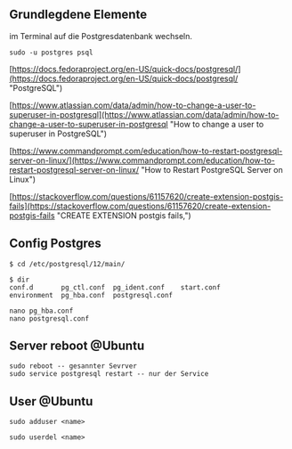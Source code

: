 ## Grundlegdene Elemente ##
im Terminal auf die Postgresdatenbank wechseln.

	sudo -u postgres psql

[https://docs.fedoraproject.org/en-US/quick-docs/postgresql/](https://docs.fedoraproject.org/en-US/quick-docs/postgresql/ "PostgreSQL")

[https://www.atlassian.com/data/admin/how-to-change-a-user-to-superuser-in-postgresql](https://www.atlassian.com/data/admin/how-to-change-a-user-to-superuser-in-postgresql "How to change a user to superuser in PostgreSQL")

[https://www.commandprompt.com/education/how-to-restart-postgresql-server-on-linux/](https://www.commandprompt.com/education/how-to-restart-postgresql-server-on-linux/ "How to Restart PostgreSQL Server on Linux")

[https://stackoverflow.com/questions/61157620/create-extension-postgis-fails](https://stackoverflow.com/questions/61157620/create-extension-postgis-fails "CREATE EXTENSION postgis fails,")

## Config Postgres

	$ cd /etc/postgresql/12/main/

	$ dir
	conf.d       pg_ctl.conf  pg_ident.conf    start.conf
	environment  pg_hba.conf  postgresql.conf
	
	nano pg_hba.conf
 	nano postgresql.conf

## Server reboot @Ubuntu

	sudo reboot -- gesannter Sevrver
	sudo service postgresql restart -- nur der Service

## User @Ubuntu
	
	sudo adduser <name>

	sudo userdel <name>

	

